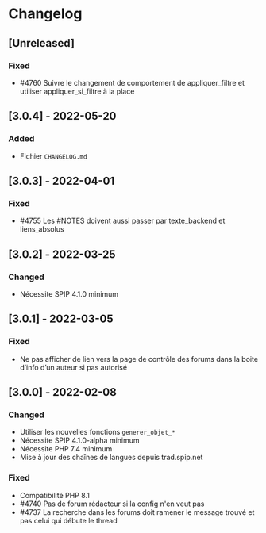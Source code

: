 # Changelog

## [Unreleased]

### Fixed

- #4760 Suivre le changement de comportement de appliquer_filtre et utiliser appliquer_si_filtre à la place

## [3.0.4] - 2022-05-20

### Added

- Fichier `CHANGELOG.md`


## [3.0.3] - 2022-04-01

### Fixed

- #4755 Les #NOTES doivent aussi passer par texte_backend et liens_absolus


## [3.0.2] - 2022-03-25

### Changed

- Nécessite SPIP 4.1.0 minimum


## [3.0.1] - 2022-03-05

### Fixed

- Ne pas afficher de lien vers la page de contrôle des forums dans la boite d’info d’un auteur si pas autorisé


## [3.0.0] - 2022-02-08

### Changed

- Utiliser les nouvelles fonctions `generer_objet_*`
- Nécessite SPIP 4.1.0-alpha minimum
- Nécessite PHP 7.4 minimum
- Mise à jour des chaînes de langues depuis trad.spip.net

### Fixed

- Compatibilité PHP 8.1
- #4740 Pas de forum rédacteur si la config n'en veut pas
- #4737 La recherche dans les forums doit ramener le message trouvé et pas celui qui débute le thread
